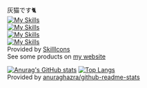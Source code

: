 灰猫です🐈  
[![My Skills](https://skillicons.dev/icons?i=java,spring,maven,idea,eclipse)](#)  
[![My Skills](https://skillicons.dev/icons?i=html,css,js,jquery,vscode)](#)  
[![My Skills](https://skillicons.dev/icons?i=cs,dotnet,visualstudio)](#)  
[![My Skills](https://skillicons.dev/icons?i=github,githubactions,sqlite,mysql)](#)  
Provided by [SkillIcons](https://skillicons.dev)  
See some products on [my website](https://yui-kitamura.eng.pro/private/#h2_env)

[![Anurag's GitHub stats](https://github-readme-stats.vercel.app/api?username=graycat27&count_private=true&show_icons=true&locale=ja&disable_animations=false)](#)
[![Top Langs](https://github-readme-stats.vercel.app/api/top-langs/?username=graycat27&layout=compact&count_private=true&show_icons=true&locale=ja)](#)  
Provided by [anuraghazra/github-readme-stats](https://github.com/anuraghazra/github-readme-stats/blob/master/docs/readme_ja.md)

